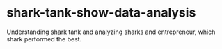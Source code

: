 # shark-tank-show-data-analysis
Understanding shark tank and analyzing sharks and entrepreneur, which shark performed the best. 
